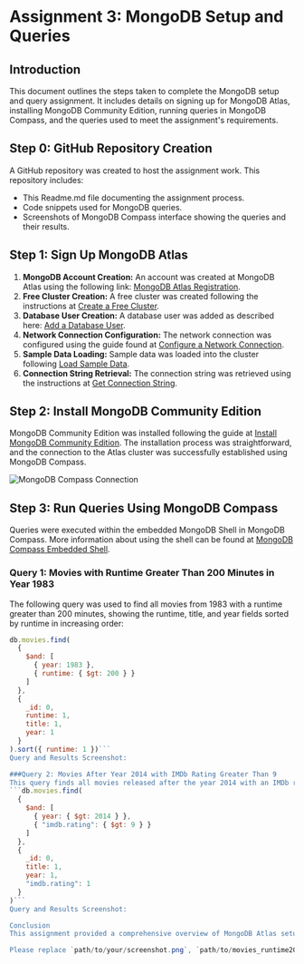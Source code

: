 # Assignment 3: MongoDB Setup and Queries

## Introduction
This document outlines the steps taken to complete the MongoDB setup and query assignment. It includes details on signing up for MongoDB Atlas, installing MongoDB Community Edition, running queries in MongoDB Compass, and the queries used to meet the assignment's requirements.

## Step 0: GitHub Repository Creation
A GitHub repository was created to host the assignment work. This repository includes:
- This Readme.md file documenting the assignment process.
- Code snippets used for MongoDB queries.
- Screenshots of MongoDB Compass interface showing the queries and their results.

## Step 1: Sign Up MongoDB Atlas
1. **MongoDB Account Creation:** An account was created at MongoDB Atlas using the following link: [MongoDB Atlas Registration](https://www.mongodb.com/cloud/atlas/register).
2. **Free Cluster Creation:** A free cluster was created following the instructions at [Create a Free Cluster](https://www.mongodb.com/docs/guides/atlas/cluster/).
3. **Database User Creation:** A database user was added as described here: [Add a Database User](https://www.mongodb.com/docs/guides/atlas/db-user/).
4. **Network Connection Configuration:** The network connection was configured using the guide found at [Configure a Network Connection](https://www.mongodb.com/docs/guides/atlas/network-connections/).
5. **Sample Data Loading:** Sample data was loaded into the cluster following [Load Sample Data](https://www.mongodb.com/docs/guides/atlas/sample-data/).
6. **Connection String Retrieval:** The connection string was retrieved using the instructions at [Get Connection String](https://www.mongodb.com/docs/guides/atlas/connection-string/).

## Step 2: Install MongoDB Community Edition
MongoDB Community Edition was installed following the guide at [Install MongoDB Community Edition](https://www.mongodb.com/docs/manual/administration/install-community/). The installation process was straightforward, and the connection to the Atlas cluster was successfully established using MongoDB Compass.

![MongoDB Compass Connection](path/to/your/screenshot.png)

## Step 3: Run Queries Using MongoDB Compass
Queries were executed within the embedded MongoDB Shell in MongoDB Compass. More information about using the shell can be found at [MongoDB Compass Embedded Shell](https://www.mongodb.com/docs/compass/current/embedded-shell/).

### Query 1: Movies with Runtime Greater Than 200 Minutes in Year 1983
The following query was used to find all movies from 1983 with a runtime greater than 200 minutes, showing the runtime, title, and year fields sorted by runtime in increasing order:

```javascript
db.movies.find(
  {
    $and: [
      { year: 1983 },
      { runtime: { $gt: 200 } }
    ]
  },
  {
    _id: 0,
    runtime: 1,
    title: 1,
    year: 1
  }
).sort({ runtime: 1 })```
Query and Results Screenshot:

###Query 2: Movies After Year 2014 with IMDb Rating Greater Than 9
This query finds all movies released after the year 2014 with an IMDb rating greater than 9, including the title, year, and IMDb rating:
```db.movies.find(
  {
    $and: [
      { year: { $gt: 2014 } },
      { "imdb.rating": { $gt: 9 } }
    ]
  },
  {
    _id: 0,
    title: 1,
    year: 1,
    "imdb.rating": 1
  }
)```
Query and Results Screenshot:

Conclusion
This assignment provided a comprehensive overview of MongoDB Atlas setup, MongoDB Community Edition installation, and executing queries within MongoDB Compass. The hands-on experience gained from running actual queries and managing database operations was invaluable.

Please replace `path/to/your/screenshot.png`, `path/to/movies_runtime200_year1983.png`, and `path/to/movies_rating9_year2014.png` with the actual paths to your screenshots in your GitHub repository. Make sure to commit and push these screenshots along with your `Readme.md` file to your GitHub repository.
